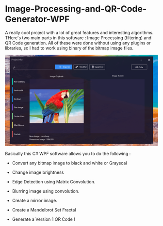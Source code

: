 # Image-Processing-and-QR-Code-Generator-WPF

A really cool project with a lot of great features and interesting algorithms. 
THere's two main parts in this software : Image Processing (filtering) and QR Code generation.
All of these were done without using any plugins or libraries, so I had to work using binary of the bitmap image files.

<img src="Images/imageprocess.gif" width="650">

Basically this C# WPF software allows you to do the following :
- Convert any bitmap image to black and white or Grayscal
- Change image brightness
- Edge Detection using Matrix Convolution.
- Blurring image using convolution.
- Create a mirror image.
- Create a Mandelbrot Set Fractal

- Generate a Version 1 QR Code !

